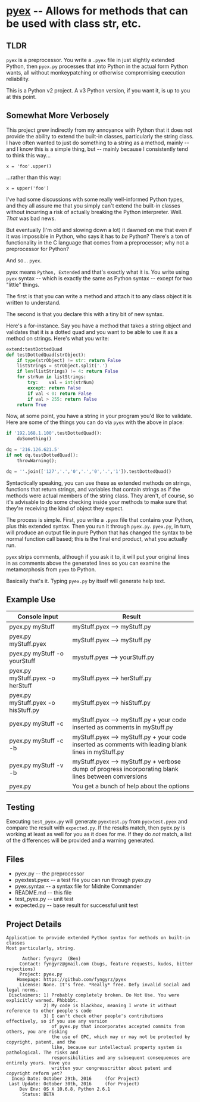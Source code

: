 # [pyex](pyex.py) -- Allows for methods that can be used with class str, etc.

## TLDR

`pyex` is a preprocessor. You write a `.pyex` file in just slightly
extended Python, then `pyex.py` processes that into Python in the actual
form Python wants, all without monkeypatching or otherwise compromising
execution reliability.

This is a Python v2 project. A v3 Python version, if you want it, is up
to you at this point.

## Somewhat More Verbosely

This project grew indirectly from my annoyance with Python that it does
not provide the ability to extend the built-in classes, particularly the
string class. I have often wanted to just do something to a string as a
method, mainly -- and I know this is a simple thing, but -- mainly
because I consistently tend to think this way...

    x = 'foo'.upper()

...rather than this way: 

    x = upper('foo')

I've had some discussions with some really well-informed Python types,
and they all assure me that you simply can't extend the built-in classes
without incurring a risk of actually breaking the Python interpreter.
Well. _That_ was bad news.

But eventually \(I'm old and slowing down a lot\) it dawned on me that
even if it was impossible in Python, who says it has to _be_ Python?
There's a ton of functionality in the C language that comes from a
preprocessor; why not a preprocessor for Python?

And so... `pyex`.

pyex means `Python, Extended` and that's exactly what it is. You write
using `pyex` syntax -- which is exactly the same as Python syntax --
except for two "little" things.

The first is that you can write a method and attach it to any class
object it is written to understand.

The second is that you declare this with a tiny bit of new syntax.

Here's a for-instance. Say you have a method that takes a string object
and validates that it is a dotted quad and you want to be able to use it
as a method on strings. Here's what you write:

```Python
extend:testDottedQuad
def testDottedQuad(strObject):
	if type(strObject) != str: return False
	listStrings = strObject.split('.')
	if len(listStrings) != 4: return False
	for strNum in listStrings:
		try:	val = int(strNum)
		except:	return False
		if val < 0: return False
		if val > 255: return False
	return True
```

Now, at some point, you have a string in your program you'd like to
validate. Here are some of the things you can do via `pyex` with the
above in place:

```Python
if '192.168.1.100'.testDottedQuad():
	doSomething()

dq = '216.126.621.5'
if not dq.testDottedQuad():
	throwWarning();

dq = ''.join(['127','.','0','.','0','.','1']).testDottedQuad()
```

Syntactically speaking, you can use these as extended methods on
strings, functions that return strings, and variables that contain
strings as if the methods were actual members of the string class. They
aren't, of course, so it's advisable to do some checking inside your
methods to make sure that they're receiving the kind of object they
expect.

The process is simple. First, you write a `.pyex` file that contains your
Python, plus this extended syntax. Then you run it through `pyex.py`.
`pyex.py`, in turn, will produce an output file in pure Python that has
changed the syntax to be normal function call based; this is the final
end product, what you actually run.

`pyex` strips comments, although if you ask it to, it will put your
original lines in as comments above the generated lines so you can
examine the metamorphosis from `pyex` to Python.

Basically that's it. Typing `pyex.py` by itself will generate help text.

## Example Use

| Console input | Result |
| -------- | ------------ |
| pyex.py myStuff | myStuff.pyex --> myStuff.py |
| pyex.py myStuff.pyex | myStuff.pyex --> myStuff.py |
| pyex.py myStuff -o yourStuff | mystuff.pyex --> yourStuff.py |
| pyex.py myStuff.pyex -o herStuff | myStuff.pyex --> herStuff.py |
| pyex.py myStuff.pyex -o hisStuff.py | myStuff.pyex --> hisStuff.py |
| pyex.py myStuff -c | myStuff.pyex --> myStuff.py + your code inserted as comments in myStuff.py |
| pyex.py myStuff -c -b | myStuff.pyex --> myStuff.py + your code inserted as comments with leading blank lines in myStuff.py |
| pyex.py myStuff -v -b | myStuff.pyex --> myStuff.py + verbose dump of progress incorporating blank lines between conversions |
| pyex.py | You get a bunch of help about the options |

## Testing
Executing `test_pyex.py` will generate `pyextest.py` from `pyextest.pyex`
and compare the result with `expected.py`. If the results match, then
pyex.py is working at least as well for you as it does for me. If they
do _not_ match, a list of the differences will be provided and a warning
generated.

## Files

* pyex.py -- the preprocessor
* pyextest.pyex -- a test file you can run through pyex.py
* pyex.syntax -- a syntax file for Midnite Commander
* README.md -- this file
* test_pyex.py -- unit test
* expected.py -- base result for successful unit test

## Project Details
```
Application to provide extended Python syntax for methods on built-in classes
Most particularly, string.

      Author: fyngyrz  (Ben)
     Contact: fyngyrz@gmail.com (bugs, feature requests, kudos, bitter rejections)
     Project: pyex.py
    Homepage: https://github.com/fyngyrz/pyex
     License: None. It's free. *Really* free. Defy invalid social and legal norms.
 Disclaimers: 1) Probably completely broken. Do Not Use. You were explicitly warned. Phbbbbt.
              2) My code is blackbox, meaning I wrote it without reference to other people's code
              3) I can't check other people's contributions effectively, so if you use any version
                 of pyex.py that incorporates accepted commits from others, you are risking
                 the use of OPC, which may or may not be protected by copyright, patent, and the
                 like, because our intellectual property system is pathological. The risks and
                 responsibilities and any subsequent consequences are entirely yours. Have you
                 written your congresscritter about patent and copyright reform yet?
  Incep Date: October 29th, 2016     (for Project)
 Last Update: October 30th, 2016     (for Project)
     Dev Env: OS X 10.6.8, Python 2.6.1
	  Status: BETA
```

